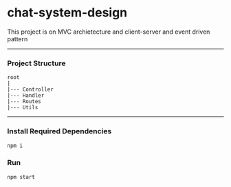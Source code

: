 # chat-system-design
This project is on MVC archietecture and client-server and event driven pattern

-------------
### Project Structure
```
root
|
|--- Controller
|--- Handler
|--- Routes
|--- Utils 
````
---------

### Install Required Dependencies
```
npm i
```
### Run
```
npm start
```